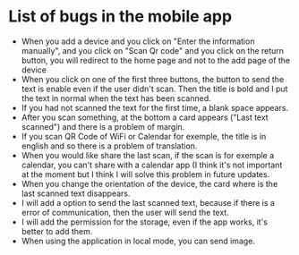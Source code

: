 # List of bugs in the mobile app

- When you add a device and you click on "Enter the information manually", and you click on "Scan Qr code" and you click on the return button, you will redirect to the home page and not to the add page of the device
- When you click on one of the first three buttons, the button to send the text is enable even if the user didn't scan. Then the title is bold and I put the text in normal when the text has been scanned.
- If you had not scanned the text for the first time, a blank space appears.
- After you scan something, at the bottom a card appears ("Last text scanned") and there is a problem of margin.
- If you scan QR Code of WiFi or Calendar for exemple, the title is in english and so there is a problem of translation.
- When you would like share the last scan, if the scan is for exemple a calendar, you can't share with a calendar app (I think it's not important at the moment but I think I will solve this problem in future updates.
- When you change the orientation of the device, the card where is the last scanned text disappears.
- I will add a option to send the last scanned text, because if there is a error of communication, then the user will send the text.
- I will add the permission for the storage, even if the app works, it's better to add them.
- When using the application in local mode, you can send image.
